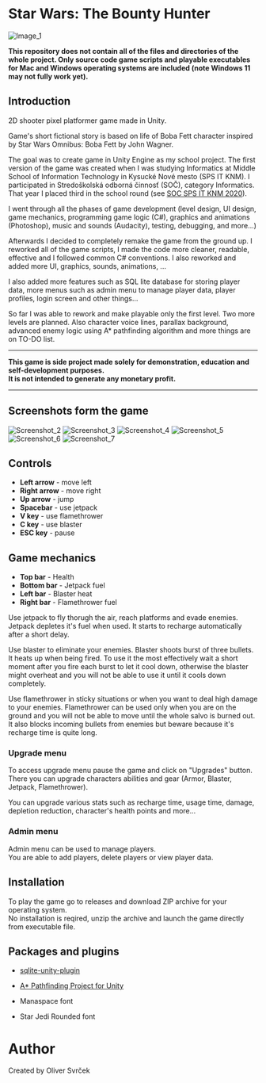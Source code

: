 
# Star Wars: The Bounty Hunter

![Image_1](https://user-images.githubusercontent.com/75705745/193413709-b942dc3d-a322-4132-9ac9-cd86b84efc06.png)

**This repository does not contain all of the files and directories 
of the whole project.
Only source code game scripts and playable executables for Mac and Windows
operating systems are included (note Windows 11 may not fully work yet).**

## Introduction

2D shooter pixel platformer game made in Unity.

Game's short fictional story is based on life of Boba Fett character inspired by Star Wars Omnibus: Boba Fett by John Wagner.

The goal was to create game in Unity Engine as my school project.
The first version of the game was created when I was studying Informatics at Middle School of Information Technology in Kysucké Nové mesto (SPS IT KNM).
I participated in Stredoškolská odborná činnosť (SOČ), category Informatics.
That year I placed third in the school round (see [SOC SPS IT KNM 2020](http://www.spsknm.sk/ssknm/sk/node/923)).

I went through all the phases of game development 
(level design, UI design, game mechanics, programming game logic (C#), 
graphics and animations (Photoshop), music and sounds (Audacity), 
testing, debugging, and more...)

Afterwards I decided to completely remake the game from the ground up.
I reworked all of the game scripts, I made the code more cleaner, readable, effective 
and I followed common C# conventions. I also reworked and added more 
UI, graphics, sounds, animations, ...

I also added more features such as SQL lite database for storing player data, 
more menus such as admin menu to manage player data, player profiles, login screen 
and other things...

So far I was able to rework and make playable only the first level.
Two more levels are planned. Also character voice lines, parallax background, 
advanced enemy logic using A* pathfinding algorithm and more things are on TO-DO list.

---

**This game is side project made solely for demonstration, education and self-development purposes. \
It is not intended to generate any monetary profit.**

---

## Screenshots form the game

![Screenshot_2](https://user-images.githubusercontent.com/75705745/193413736-44fa3d22-1679-4a43-9e63-541c971355b4.png)
![Screenshot_3](https://user-images.githubusercontent.com/75705745/193413740-20a982e6-4cb1-41e0-a505-0b08da82a17a.png)
![Screenshot_4](https://user-images.githubusercontent.com/75705745/193413742-39d52910-f7aa-4ecf-841d-fa6ab9a93e4a.png)
![Screenshot_5](https://user-images.githubusercontent.com/75705745/193413744-c5ee760b-a14b-4877-a9cf-27b17dff2294.png)
![Screenshot_6](https://user-images.githubusercontent.com/75705745/193413746-815cc22e-b00f-4f05-9973-5e468b595511.png)
![Screenshot_7](https://user-images.githubusercontent.com/75705745/193413748-4981991a-3208-4cf4-a700-53310f53cdcf.png)

## Controls

- **Left arrow** - move left
- **Right arrow** - move right
- **Up arrow** - jump
- **Spacebar** - use jetpack
- **V key** - use flamethrower
- **C key** - use blaster
- **ESC key** - pause

## Game mechanics

- **Top bar** - Health
- **Bottom bar** - Jetpack fuel
- **Left bar** - Blaster heat
- **Right bar** - Flamethrower fuel

Use jetpack to fly thorugh the air, reach platforms and evade enemies.
Jetpack depletes it's fuel when used. It starts to recharge automatically after a short delay.

Use blaster to eliminate your enemies.
Blaster shoots burst of three bullets. It heats up when being fired. 
To use it the most effectively wait a short moment after you fire each burst to let it cool down, 
otherwise the blaster might overheat and you will not be able to use it until it cools down completely.

Use flamethrower in sticky situations or when you want to deal high damage to your enemies.
Flamethrower can be used only when you are on the ground and you will not be able to move until the whole salvo is burned out.
It also blocks incoming bullets from enemies but beware because it's recharge time is quite long.

### Upgrade menu

To access upgrade menu pause the game and click on "Upgrades" button.\
There you can upgrade characters abilities and gear (Armor, Blaster, Jetpack, Flamethrower).

You can upgrade various stats such as recharge time, usage time, damage, depletion reduction, character's health points and more... 

### Admin menu

Admin menu can be used to manage players.\
You are able to add players, delete players or view player data.

## Installation

To play the game go to releases and download ZIP archive for your operating system.\
No installation is reqired, unzip the archive and launch the game directly from executable file.

## Packages and plugins

- [sqlite-unity-plugin](https://github.com/rizasif/sqlite-unity-plugin)
- [A* Pathfinding Project for Unity](https://arongranberg.com/astar/)

- Manaspace font
- Star Jedi Rounded font

# Author
Created by  Oliver Svrček
